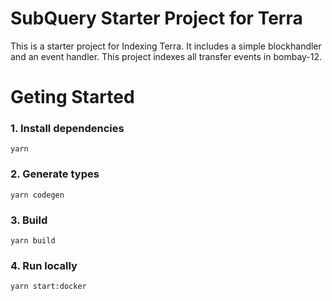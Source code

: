 # SubQuery Starter Project for Terra

This is a starter project for Indexing Terra. It includes a simple blockhandler and an event handler. This project indexes all transfer events in bombay-12.

# Geting Started

### 1. Install dependencies

```shell
yarn
```

### 2. Generate types

```shell
yarn codegen
```

### 3. Build

```shell
yarn build
```

### 4. Run locally

```shell
yarn start:docker
```
